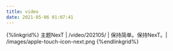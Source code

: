 ```yaml
---
title: video
date: 2021-05-06 01:07:41
---
```

{%linkgrid%}
主题NexT | /video/202105/ | 保持简单。保持NexT。| /images/apple-touch-icon-next.png
{%endlinkgrid%}
